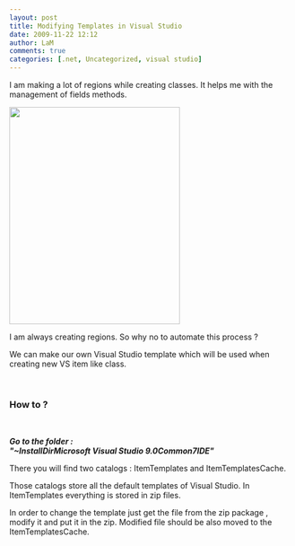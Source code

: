 ```yaml
---
layout: post
title: Modifying Templates in Visual Studio
date: 2009-11-22 12:12
author: LaM
comments: true
categories: [.net, Uncategorized, visual studio]
---
```

<p>I am making a lot of regions while creating classes. It helps me with the management of fields methods. </p>  <p><a href="http://lammichalfranc.files.wordpress.com/2009/11/klasa.jpg"><font color="#555555"></font><img class="aligncenter size-full wp-image-69" title="klasa" alt="" src="http://lammichalfranc.files.wordpress.com/2009/11/klasa.jpg" width="304" height="387" /></a></p>  <p>I am always creating regions. So why no to automate this process ?</p>  <p>We can make our own Visual Studio template which will be used when creating new VS item like class.</p>  <p>&#160;</p>  <h3>How to ?</h3>  <p>&#160;</p>  <p><strong><em></em></strong><strong><em>Go to the folder :       <br />&quot;~InstallDirMicrosoft Visual Studio 9.0Common7IDE&quot;</em></strong></p>  <p>There you will find two catalogs : ItemTemplates and ItemTemplatesCache.</p>  <p>Those catalogs store all the default templates of Visual Studio. In ItemTemplates everything is stored in zip files. </p>  <p>In order to change the template just get the file from the zip package , modify it and put it in the zip. Modified file should be also moved to the ItemTemplatesCache.</p>
